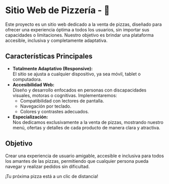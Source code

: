 # Sitio Web de Pizzería - 🍕

Este proyecto es un sitio web dedicado a la venta de pizzas, diseñado para ofrecer una experiencia óptima a todos los usuarios, sin importar sus capacidades o limitaciones. Nuestro objetivo es brindar una plataforma accesible, inclusiva y completamente adaptativa.  

## Características Principales  
- **Totalmente Adaptativo (Responsive):**  
  El sitio se ajusta a cualquier dispositivo, ya sea móvil, tablet o computadora.  
- **Accesibilidad Web:**  
  Diseño y desarrollo enfocados en personas con discapacidades visuales, motoras o cognitivas. Implementaremos:  
  - Compatibilidad con lectores de pantalla.  
  - Navegación por teclado.  
  - Colores y contrastes adecuados.  
- **Especialización:**  
  Nos dedicamos exclusivamente a la venta de pizzas, mostrando nuestro menú, ofertas y detalles de cada producto de manera clara y atractiva.  

## Objetivo  
Crear una experiencia de usuario amigable, accesible e inclusiva para todos los amantes de las pizzas, permitiendo que cualquier persona pueda navegar y realizar pedidos sin dificultad.  

¡Tu próxima pizza está a un clic de distancia!